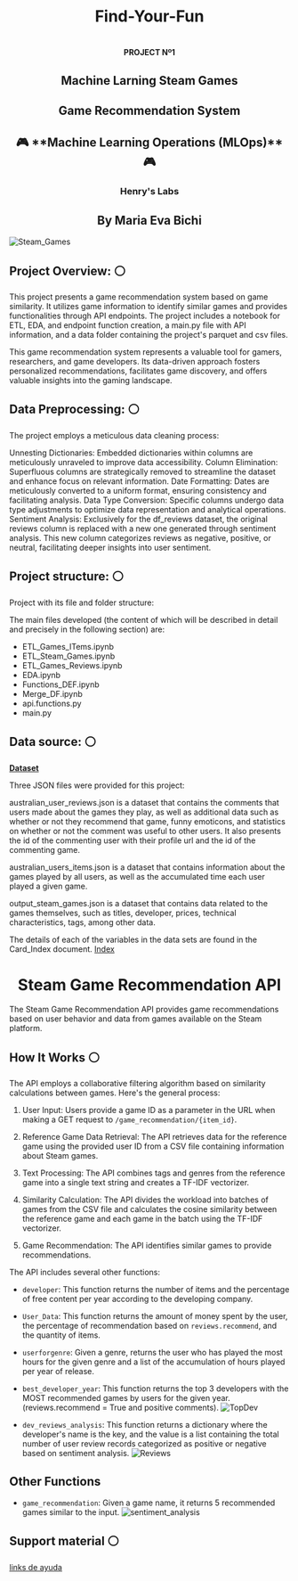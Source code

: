 
# <h1 align=center>  Find-Your-Fun <h1>
## <h4 align=center> **PROJECT Nº1**</h4>
### <h2 align=center> Machine Larning Steam Games <h2>


<h2 align=center> Game Recommendation System</h2>
<h2 align=center>🎮 **Machine Learning Operations (MLOps)** 🎮</h2>
<h3 align=center> Henry's Labs</h3>
<h2 align=center> By Maria Eva Bichi</h2>

![Steam_Games](https://github.com/EVBic/PI-01-ML-SteamGames-FYF/blob/main/Images/FYF_Main.jpeg)

## Project Overview:  :white_circle:

This project presents a game recommendation system based on game similarity. It utilizes game information to identify similar games and provides functionalities through API endpoints. The project includes a notebook for ETL, EDA, and endpoint function creation, a main.py file with API information, and a data folder containing the project's parquet and csv files.

This game recommendation system represents a valuable tool for gamers, researchers, and game developers. Its data-driven approach fosters personalized recommendations, facilitates game discovery, and offers valuable insights into the gaming landscape.

## Data Preprocessing: :white_circle:

The project employs a meticulous data cleaning process:

Unnesting Dictionaries: Embedded dictionaries within columns are meticulously unraveled to improve data accessibility.
Column Elimination: Superfluous columns are strategically removed to streamline the dataset and enhance focus on relevant information.
Date Formatting: Dates are meticulously converted to a uniform format, ensuring consistency and facilitating analysis.
Data Type Conversion: Specific columns undergo data type adjustments to optimize data representation and analytical operations.
Sentiment Analysis: Exclusively for the df_reviews dataset, the original reviews column is replaced with a new one generated through sentiment analysis. This new column categorizes reviews as negative, positive, or neutral, facilitating deeper insights into user sentiment.

## Project structure: :white_circle:

Project with its file and folder structure:


The main files developed (the content of which will be described in detail and precisely in the following section) are:
- ETL_Games_ITems.ipynb
- ETL_Steam_Games.ipynb
- ETL_Games_Reviews.ipynb
- EDA.ipynb
- Functions_DEF.ipynb
- Merge_DF.ipynb
- api.functions.py
- main.py


## Data source: :white_circle:

**[Dataset](https://drive.google.com/drive/folders/1HqBG2-sUkz_R3h1dZU5F2uAzpRn7BSpj)**
<br/>

Three JSON files were provided for this project:

australian_user_reviews.json is a dataset that contains the comments that users made about the games they play, as well as additional data such as whether or not they recommend that game, funny emoticons, and statistics on whether or not the comment was useful to other users. It also presents the id of the commenting user with their profile url and the id of the commenting game.

australian_users_items.json is a dataset that contains information about the games played by all users, as well as the accumulated time each user played a given game.

output_steam_games.json is a dataset that contains data related to the games themselves, such as titles, developer, prices, technical characteristics, tags, among other data.

The details of each of the variables in the data sets are found in the Card_Index document. [Index](https://github.com/EVBic/PI-01-ML-SteamGames-FYF/blob/main/Card_Index.md)


## <h1 align=center> Steam Game Recommendation API</h1>

The Steam Game Recommendation API provides game recommendations based on user behavior and data from games available on the Steam platform.

## How It Works :white_circle:

The API employs a collaborative filtering algorithm based on similarity calculations between games. Here's the general process:

1. User Input: Users provide a game ID as a parameter in the URL when making a GET request to `/game_recommendation/{item_id}`.

2. Reference Game Data Retrieval: The API retrieves data for the reference game using the provided user ID from a CSV file containing information about Steam games.

3. Text Processing: The API combines tags and genres from the reference game into a single text string and creates a TF-IDF vectorizer.

4. Similarity Calculation: The API divides the workload into batches of games from the CSV file and calculates the cosine similarity between the reference game and each game in the batch using the TF-IDF vectorizer.

5. Game Recommendation: The API identifies similar games to provide recommendations.


The API includes several other functions:


- `developer`: This function returns the number of items and the percentage of free content per year according to the developing company.

-  `User_Data`: This function returns the amount of money spent by the user, the percentage of recommendation based on `reviews.recommend`, and the quantity of items.
  
- `userforgenre`: Given a genre, returns the user who has played the most hours for the given genre and a list of the accumulation of hours played per year of release.
  
- `best_developer_year`:  This function returns the top 3 developers with the MOST recommended games by users for the given year. (reviews.recommend = True and positive comments).
  ![TopDev](https://github.com/EVBic/PI-01-ML-SteamGames-FYF/blob/main/Images/FYF_BestDev.jpeg)
  
- `dev_reviews_analysis`: This function returns a dictionary where the developer's name is the key, and the value is a list containing the total number of user review records categorized as positive or negative based on sentiment analysis.
  ![Reviews](https://github.com/EVBic/PI-01-ML-SteamGames-FYF/blob/main/Images/FYF_Reviews.jpeg)

  
## Other Functions

- `game_recommendation`: Given a game name, it returns 5 recommended games similar to the input.
  ![sentiment_analysis](https://github.com/EVBic/PI-01-ML-SteamGames-FYF/blob/main/Images/FYF_Sent_An1.jpeg)

## Support material :white_circle:

[links de ayuda](https://raw.githubusercontent.com/pjr95/PI_ML_OPS/main/Material%20de%20apoyo.md)

<br/>
